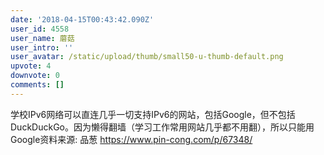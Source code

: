 ```yaml
---
date: '2018-04-15T00:43:42.090Z'
user_id: 4558
user_name: 蘑菇
user_intro: ''
user_avatar: /static/upload/thumb/small50-u-thumb-default.png
upvote: 4
downvote: 0
comments: []
---
```


学校IPv6网络可以直连几乎一切支持IPv6的网站，包括Google，但不包括DuckDuckGo。因为懒得翻墙（学习工作常用网站几乎都不用翻），所以只能用Google资料来源: 品葱 https://www.pin-cong.com/p/67348/
